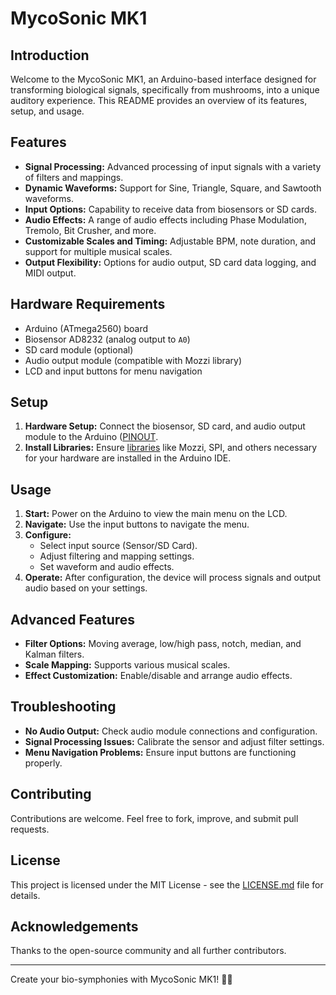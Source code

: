 # MycoSonic MK1

## Introduction
Welcome to the MycoSonic MK1, an Arduino-based interface designed for transforming biological signals, specifically from mushrooms, into a unique auditory experience. This README provides an overview of its features, setup, and usage.

## Features
- **Signal Processing:** Advanced processing of input signals with a variety of filters and mappings.
- **Dynamic Waveforms:** Support for Sine, Triangle, Square, and Sawtooth waveforms.
- **Input Options:** Capability to receive data from biosensors or SD cards.
- **Audio Effects:** A range of audio effects including Phase Modulation, Tremolo, Bit Crusher, and more.
- **Customizable Scales and Timing:** Adjustable BPM, note duration, and support for multiple musical scales.
- **Output Flexibility:** Options for audio output, SD card data logging, and MIDI output.

## Hardware Requirements
- Arduino (ATmega2560) board
- Biosensor AD8232 (analog output to `A0`)
- SD card module (optional)
- Audio output module (compatible with Mozzi library)
- LCD and input buttons for menu navigation

## Setup
1. **Hardware Setup:** Connect the biosensor, SD card, and audio output module to the Arduino ([PINOUT](MK1/PINOUT.md).
2. **Install Libraries:** Ensure [libraries](MK1/platformio.ini) like Mozzi, SPI, and others necessary for your hardware are installed in the Arduino IDE.

## Usage
1. **Start:** Power on the Arduino to view the main menu on the LCD.
2. **Navigate:** Use the input buttons to navigate the menu.
3. **Configure:**
    - Select input source (Sensor/SD Card).
    - Adjust filtering and mapping settings.
    - Set waveform and audio effects.
4. **Operate:** After configuration, the device will process signals and output audio based on your settings.

## Advanced Features
- **Filter Options:** Moving average, low/high pass, notch, median, and Kalman filters.
- **Scale Mapping:** Supports various musical scales.
- **Effect Customization:** Enable/disable and arrange audio effects.

## Troubleshooting
- **No Audio Output:** Check audio module connections and configuration.
- **Signal Processing Issues:** Calibrate the sensor and adjust filter settings.
- **Menu Navigation Problems:** Ensure input buttons are functioning properly.

## Contributing
Contributions are welcome. Feel free to fork, improve, and submit pull requests.

## License
This project is licensed under the MIT License - see the [LICENSE.md](LICENSE.md) file for details.

## Acknowledgements
Thanks to the open-source community and all further contributors.

---

Create your bio-symphonies with MycoSonic MK1! 🍄🎵
